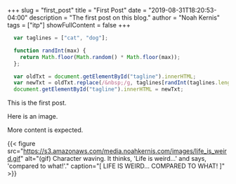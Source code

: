 +++
slug = "first_post"
title = "First Post"
date = "2019-08-31T18:20:53-04:00"
description = "The first post on this blog."
author = "Noah Kernis"
tags = ["itp"]
showFullContent = false
+++

```js
  var taglines = ["cat", "dog"];

  function randInt(max) {
    return Math.floor(Math.random() * Math.floor(max));
  };

  var oldTxt = document.getElementById("tagline").innerHTML;
  var newTxt = oldTxt.replace(/&nbsp;/g, taglines[randInt(taglines.length)]);
  document.getElementById("tagline").innerHTML = newTxt;
```


This is the first post. 

Here is an image. 

More content is expected.

{{< figure src="https://s3.amazonaws.com/media.noahkernis.com/images/life_is_weird.gif" alt="(gif) Character waving. It thinks, 'Life is weird...' and says, 'compared to what!'." caption="[ LIFE IS WEIRD... COMPARED TO WHAT! ]" >}}